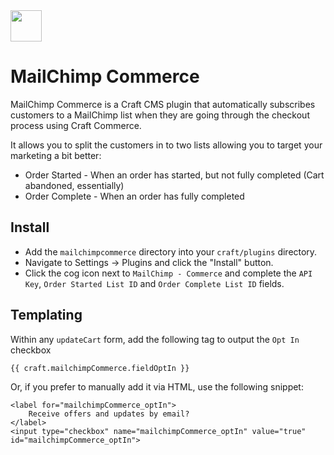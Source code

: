 <img src="https://github.com/bymayo/mailchimp-commerce/raw/master/screenshots/icon.png" width="50">

# MailChimp Commerce

MailChimp Commerce is a Craft CMS plugin that automatically subscribes customers to a MailChimp list when they are going through the checkout process using Craft Commerce.

It allows you to split the customers in to two lists allowing you to target your marketing a bit better:

- Order Started - When an order has started, but not fully completed (Cart abandoned, essentially)
- Order Complete - When an order has fully completed

## Install

- Add the `mailchimpcommerce` directory into your `craft/plugins` directory.
- Navigate to Settings -> Plugins and click the "Install" button.
- Click the cog icon next to `MailChimp - Commerce` and complete the `API Key`, `Order Started List ID` and `Order Complete List ID` fields.

## Templating

Within any `updateCart` form, add the following tag to output the `Opt In` checkbox

	{{ craft.mailchimpCommerce.fieldOptIn }}
	
Or, if you prefer to manually add it via HTML, use the following snippet:

	<label for="mailchimpCommerce_optIn">
		Receive offers and updates by email?
	</label>
	<input type="checkbox" name="mailchimpCommerce_optIn" value="true" id="mailchimpCommerce_optIn">
	